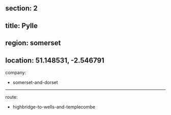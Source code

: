 section: 2
----
title: Pylle
----
region: somerset
----
location: 51.148531, -2.546791
----
company:
- somerset-and-dorset
----
route:
- highbridge-to-wells-and-templecombe
